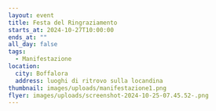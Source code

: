 ```yaml
---
layout: event
title: Festa del Ringraziamento
starts_at: 2024-10-27T10:00:00
ends_at: ""
all_day: false
tags:
  - Manifestazione
location:
  city: Boffalora
  address: luoghi di ritrovo sulla locandina
thumbnail: images/uploads/manifestazione1.png
flyer: images/uploads/screenshot-2024-10-25-07.45.52-.png
---
```

